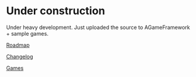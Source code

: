 # Under construction #
Under heavy development.
Just uploaded the source to AGameFramework + sample games.

[Roadmap](Roadmap.md)

[Changelog](Changelog.md)

[Games](Games.md)